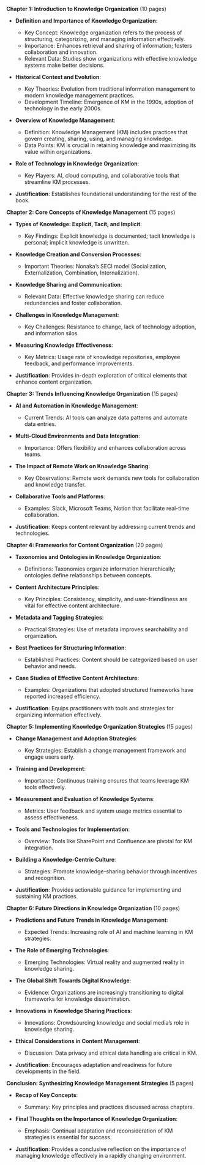 **Chapter 1: Introduction to Knowledge Organization** (10 pages)
- **Definition and Importance of Knowledge Organization**:
  - Key Concept: Knowledge organization refers to the process of structuring, categorizing, and managing information effectively.
  - Importance: Enhances retrieval and sharing of information; fosters collaboration and innovation.
  - Relevant Data: Studies show organizations with effective knowledge systems make better decisions.

- **Historical Context and Evolution**:
  - Key Theories: Evolution from traditional information management to modern knowledge management practices.
  - Development Timeline: Emergence of KM in the 1990s, adoption of technology in the early 2000s.

- **Overview of Knowledge Management**:
  - Definition: Knowledge Management (KM) includes practices that govern creating, sharing, using, and managing knowledge.
  - Data Points: KM is crucial in retaining knowledge and maximizing its value within organizations.

- **Role of Technology in Knowledge Organization**: 
  - Key Players: AI, cloud computing, and collaborative tools that streamline KM processes.
  
- **Justification**: Establishes foundational understanding for the rest of the book.

**Chapter 2: Core Concepts of Knowledge Management** (15 pages)
- **Types of Knowledge: Explicit, Tacit, and Implicit**:
  - Key Findings: Explicit knowledge is documented; tacit knowledge is personal; implicit knowledge is unwritten.
  
- **Knowledge Creation and Conversion Processes**:
  - Important Theories: Nonaka’s SECI model (Socialization, Externalization, Combination, Internalization).
  
- **Knowledge Sharing and Communication**:
  - Relevant Data: Effective knowledge sharing can reduce redundancies and foster collaboration.

- **Challenges in Knowledge Management**:
  - Key Challenges: Resistance to change, lack of technology adoption, and information silos.

- **Measuring Knowledge Effectiveness**:
  - Key Metrics: Usage rate of knowledge repositories, employee feedback, and performance improvements.

- **Justification**: Provides in-depth exploration of critical elements that enhance content organization.

**Chapter 3: Trends Influencing Knowledge Organization** (15 pages)
- **AI and Automation in Knowledge Management**:
  - Current Trends: AI tools can analyze data patterns and automate data entries.
  
- **Multi-Cloud Environments and Data Integration**:
  - Importance: Offers flexibility and enhances collaboration across teams.

- **The Impact of Remote Work on Knowledge Sharing**:
  - Key Observations: Remote work demands new tools for collaboration and knowledge transfer.

- **Collaborative Tools and Platforms**:
  - Examples: Slack, Microsoft Teams, Notion that facilitate real-time collaboration.
  
- **Justification**: Keeps content relevant by addressing current trends and technologies.

**Chapter 4: Frameworks for Content Organization** (20 pages)
- **Taxonomies and Ontologies in Knowledge Organization**:
  - Definitions: Taxonomies organize information hierarchically; ontologies define relationships between concepts.
  
- **Content Architecture Principles**:
  - Key Principles: Consistency, simplicity, and user-friendliness are vital for effective content architecture.
  
- **Metadata and Tagging Strategies**:
  - Practical Strategies: Use of metadata improves searchability and organization.

- **Best Practices for Structuring Information**:
  - Established Practices: Content should be categorized based on user behavior and needs.

- **Case Studies of Effective Content Architecture**:
  - Examples: Organizations that adopted structured frameworks have reported increased efficiency.

- **Justification**: Equips practitioners with tools and strategies for organizing information effectively.

**Chapter 5: Implementing Knowledge Organization Strategies** (15 pages)
- **Change Management and Adoption Strategies**:
  - Key Strategies: Establish a change management framework and engage users early.

- **Training and Development**:
  - Importance: Continuous training ensures that teams leverage KM tools effectively.

- **Measurement and Evaluation of Knowledge Systems**:
  - Metrics: User feedback and system usage metrics essential to assess effectiveness.

- **Tools and Technologies for Implementation**:
  - Overview: Tools like SharePoint and Confluence are pivotal for KM integration.

- **Building a Knowledge-Centric Culture**:
  - Strategies: Promote knowledge-sharing behavior through incentives and recognition.

- **Justification**: Provides actionable guidance for implementing and sustaining KM practices.

**Chapter 6: Future Directions in Knowledge Organization** (10 pages)
- **Predictions and Future Trends in Knowledge Management**:
  - Expected Trends: Increasing role of AI and machine learning in KM strategies.

- **The Role of Emerging Technologies**:
  - Emerging Technologies: Virtual reality and augmented reality in knowledge sharing.

- **The Global Shift Towards Digital Knowledge**:
  - Evidence: Organizations are increasingly transitioning to digital frameworks for knowledge dissemination.

- **Innovations in Knowledge Sharing Practices**:
  - Innovations: Crowdsourcing knowledge and social media’s role in knowledge sharing.

- **Ethical Considerations in Content Management**:
  - Discussion: Data privacy and ethical data handling are critical in KM.

- **Justification**: Encourages adaptation and readiness for future developments in the field.

**Conclusion: Synthesizing Knowledge Management Strategies** (5 pages)
- **Recap of Key Concepts**:
  - Summary: Key principles and practices discussed across chapters.

- **Final Thoughts on the Importance of Knowledge Organization**:
  - Emphasis: Continual adaptation and reconsideration of KM strategies is essential for success.

- **Justification**: Provides a conclusive reflection on the importance of managing knowledge effectively in a rapidly changing environment.
```
